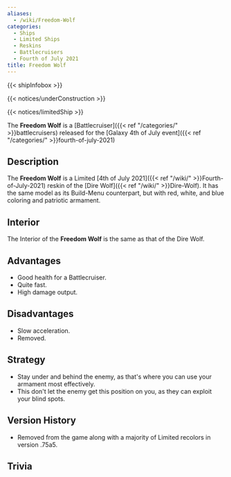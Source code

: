 ```yaml
---
aliases:
  - /wiki/Freedom-Wolf
categories:
  - Ships
  - Limited Ships
  - Reskins
  - Battlecruisers
  - Fourth of July 2021
title: Freedom Wolf
---
```


{{< shipInfobox >}}

{{< notices/underConstruction >}}

{{< notices/limitedShip >}}

The **Freedom Wolf** is a [Battlecruiser]({{< ref "/categories/" >}}battlecruisers) released for the [Galaxy 4th of July event]({{< ref "/categories/" >}}fourth-of-july-2021)

## Description

The **Freedom Wolf** is a Limited [4th of July 2021]({{< ref "/wiki/" >}}Fourth-of-July-2021) reskin of the [Dire Wolf]({{< ref "/wiki/" >}}Dire-Wolf). It has the same model as its Build-Menu counterpart, but with red, white, and blue coloring and patriotic armament.

## Interior

The Interior of the **Freedom Wolf** is the same as that of the Dire Wolf.

## Advantages

- Good health for a Battlecruiser.
- Quite fast.
- High damage output.

## Disadvantages

- Slow acceleration.
- Removed.

## Strategy

- Stay under and behind the enemy, as that's where you can use your armament most effectively.
- This don't let the enemy get this position on you, as they can exploit your blind spots.

## Version History

- Removed from the game along with a majority of Limited recolors in version .75a5.

## Trivia

